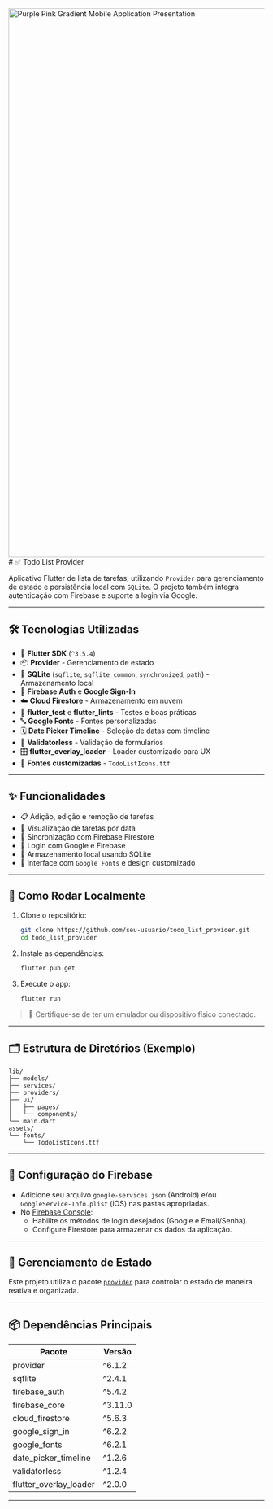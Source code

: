 <img width="1920" height="1080" alt="Purple Pink Gradient Mobile Application Presentation" src="https://github.com/user-attachments/assets/a7ded086-8985-4dbd-866c-a099a3e8f27e" />
# ✅ Todo List Provider

Aplicativo Flutter de lista de tarefas, utilizando `Provider` para gerenciamento de estado e persistência local com `SQLite`. O projeto também integra autenticação com Firebase e suporte a login via Google.

---

## 🛠️ Tecnologias Utilizadas

- 💙 **Flutter SDK** (`^3.5.4`)
- 📦 **Provider** - Gerenciamento de estado
- 💾 **SQLite** (`sqflite`, `sqflite_common`, `synchronized`, `path`) - Armazenamento local
- 🔐 **Firebase Auth** e **Google Sign-In**
- ☁️ **Cloud Firestore** - Armazenamento em nuvem
- 🧪 **flutter_test** e **flutter_lints** - Testes e boas práticas
- 🔤 **Google Fonts** - Fontes personalizadas
- 🗓️ **Date Picker Timeline** - Seleção de datas com timeline
- 🧪 **Validatorless** - Validação de formulários
- 🎛️ **flutter_overlay_loader** - Loader customizado para UX
- 🔣 **Fontes customizadas** - `TodoListIcons.ttf`

---

## ✨ Funcionalidades

- 📋 Adição, edição e remoção de tarefas
- 📅 Visualização de tarefas por data
- 🔁 Sincronização com Firebase Firestore
- 👤 Login com Google e Firebase
- 💾 Armazenamento local usando SQLite
- 🎨 Interface com `Google Fonts` e design customizado

---

## 🔧 Como Rodar Localmente

1. Clone o repositório:
   ```bash
   git clone https://github.com/seu-usuario/todo_list_provider.git
   cd todo_list_provider
   ```

2. Instale as dependências:
   ```bash
   flutter pub get
   ```

3. Execute o app:
   ```bash
   flutter run
   ```

> 📱 Certifique-se de ter um emulador ou dispositivo físico conectado.

---

## 🗂️ Estrutura de Diretórios (Exemplo)

```
lib/
├── models/
├── services/
├── providers/
├── ui/
│   ├── pages/
│   └── components/
└── main.dart
assets/
└── fonts/
    └── TodoListIcons.ttf
```

---

## 🔐 Configuração do Firebase

- Adicione seu arquivo `google-services.json` (Android) e/ou `GoogleService-Info.plist` (iOS) nas pastas apropriadas.
- No [Firebase Console](https://console.firebase.google.com/):
  - Habilite os métodos de login desejados (Google e Email/Senha).
  - Configure Firestore para armazenar os dados da aplicação.

---

## 🧠 Gerenciamento de Estado

Este projeto utiliza o pacote [`provider`](https://pub.dev/packages/provider) para controlar o estado de maneira reativa e organizada.

---

## 📦 Dependências Principais

| Pacote | Versão |
|--------|--------|
| provider | ^6.1.2 |
| sqflite | ^2.4.1 |
| firebase_auth | ^5.4.2 |
| firebase_core | ^3.11.0 |
| cloud_firestore | ^5.6.3 |
| google_sign_in | ^6.2.2 |
| google_fonts | ^6.2.1 |
| date_picker_timeline | ^1.2.6 |
| validatorless | ^1.2.4 |
| flutter_overlay_loader | ^2.0.0 |

---

